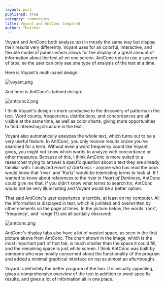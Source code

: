 ```yaml
---
layout: post
published: true
category: commentary
title: Voyant and AntConc Compared
author: Thatcher
---
```

Voyant and AntConc both analyze text in mostly the same way but display their results very differently. Voyant uses for an colorful, interactive, and flexible model of panels which allows for the display of a great amount of information about the text all on one screen. AntConc opts to use a system of tabs, so the user can only see one type of analysis of the text at a time.

Here is Voyant's multi-panel design:

![voyant.png]({{site.baseurl}}/assets/voyant.png)

And here is AntConc's tabbed design:

![antconc2.png]({{site.baseurl}}/assets/antconc2.png)

I think Voyant's design is more conducive to the discovery of patterns in the text. Word counts, frequencies, distributions, and concordances are all visible at the same time, as well as color charts, giving more opportunities to find interesting structure in the text.

Voyant also automatically analyzes the whole text, which turns out to be a very useful feature. In AntConc, you only receive results onces you've searched for a term. Without even a word frequency count like Voyant gives, you might not know which words to analyze with concordance or other measures. Because of this, I think AntConc is more suited to a researcher trying to answer a specfic question about a text they are already familiar with. I analyzed *Heart of Darkness* - anyone who has read the book would know that 'river' and 'Kurtz' would be interesting terms to look at. If I wanted to know about references to the river in *Heart of Darkness*, AntConc could give me that. If you didn't know what terms to search for, AntConc would not be very illuminating and Voyant would be a better option.

That said AntConc's user experience is terrible, at least on my computer. All the information is displayed in text, which is jumbled and overwritten by other elements on the page at times. In the picture below, the words 'rank', 'frequency', and 'range'(?) are all partially obscured:

![antconc.png]({{site.baseurl}}/assets/antconc.png)

AntConc's display tabs also have a lot of wasted space, as seen in the first picture above from AntConc. The chart shown in the image, which is the most important part of that tab, is much smaller than the space it could fill, and the remaining space is just white screen. I think AntConc was built by someone who was mostly concerned about the functionality of the program and added a minimal graphical interface on top as almost an afterthought. 

Voyant is definitely the better program of the two. It is visually appealing, gives a comprehensive overview of the text in addition to word-specific results, and gives a lot of information all in one place. 

